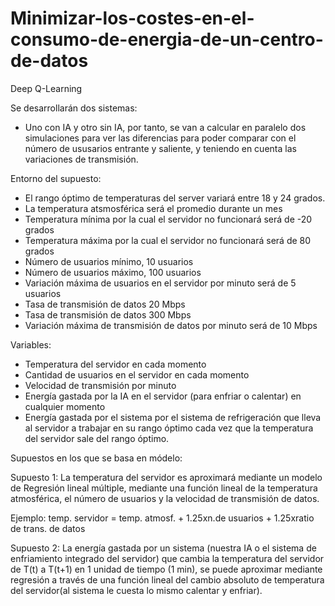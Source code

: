 # Minimizar-los-costes-en-el-consumo-de-energia-de-un-centro-de-datos
Deep Q-Learning

Se desarrollarán dos sistemas:
- Uno con IA y otro sin IA, por tanto, se van a calcular en paralelo dos simulaciones para ver las diferencias para poder comparar con el número de ususarios entrante y saliente, y teniendo en cuenta las variaciones de transmisión.
  
Entorno del supuesto:
- El rango óptimo de temperaturas del server variará entre 18 y 24 grados.
- La temperatura atsmosférica será el promedio durante un mes
- Temperatura mínima por la cual el servidor no funcionará será de -20 grados
- Temperatura máxima por la cual el servidor no funcionará será de 80 grados
- Número de usuarios mínimo, 10 usuarios
- Número de usuarios máximo, 100 usuarios
- Variación máxima de usuarios en el servidor por minuto será de 5 usuarios
- Tasa de transmisión de datos 20 Mbps
- Tasa de transmisión de datos 300 Mbps
- Variación máxima de transmisión de datos por minuto será de 10 Mbps

Variables:
- Temperatura del servidor en cada momento
- Cantidad de usuarios en el servidor en cada momento
- Velocidad de transmisión por minuto
- Energía gastada por la IA en el servidor (para enfriar o calentar) en cualquier momento
- Energía gastada por el sistema por el sistema de refrigeración que lleva al servidor a trabajar en su rango óptimo cada vez que la temperatura del servidor sale del rango óptimo.

Supuestos en los que se basa en módelo:

Supuesto 1: La temperatura del servidor es aproximará mediante un modelo de Regresión lineal múltiple, mediante una función lineal de la temperatura atmosférica, el número de usuarios y la velocidad de transmisión de datos.

Ejemplo: temp. servidor = temp. atmosf. + 1.25xn.de usuarios + 1.25xratio de trans. de datos

Supuesto 2: La energía gastada por un sistema (nuestra IA o el sistema de enfriamiento integrado del servidor) que cambia la temperatura del servidor de T(t) a T(t+1) en 1 unidad de tiempo (1 min), se puede aproximar mediante regresión a través de una función lineal del cambio absoluto de temperatura del servidor(al sistema le cuesta lo mismo calentar y enfriar).



